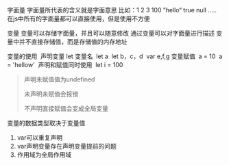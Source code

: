 字面量
	字面量所代表的含义就是字面意思
	比如：1 2 3 100 ”hello“ true null .....
	在js中所有的字面量都可以直接使用，但是使用不方便

变量
	变量可以存储字面量，并且可以随意修改
	通过变量可以对字面量进行描述
	变量中并不直接存储值，而是存储值的内存地址
	
变量的使用
​	声明变量  let 变量名
​		let a
​		let b，c，d
​		var e,f,g
​	变量赋值
​		a = 10
​		a = 'hellow'
​	声明和赋值同时使用
​	let i = 100

> 声明未赋值值为undefined
>
> 未声明未赋值会报错
>
> 不声明直接赋值会变成全局变量

变量的数据类型取决于变量值

1. var可以重复声明
2. var声明变量存在声明变量提前的问题
3. 作用域为全局作用域
